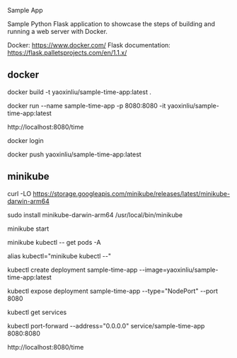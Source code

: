 Sample App

Sample Python Flask application to showcase the steps of building and running a web server with Docker.

Docker: https://www.docker.com/
Flask documentation: https://flask.palletsprojects.com/en/1.1.x/

## docker
docker build -t yaoxinliu/sample-time-app:latest .

docker run --name sample-time-app -p 8080:8080 -it yaoxinliu/sample-time-app:latest

http://localhost:8080/time

docker login

docker push yaoxinliu/sample-time-app:latest

## minikube

curl -LO https://storage.googleapis.com/minikube/releases/latest/minikube-darwin-arm64

sudo install minikube-darwin-arm64 /usr/local/bin/minikube

minikube start

minikube kubectl -- get pods -A

alias kubectl="minikube kubectl --"

kubectl create deployment sample-time-app --image=yaoxinliu/sample-time-app:latest

kubectl expose deployment sample-time-app --type="NodePort" --port 8080

kubectl get services

kubectl port-forward --address="0.0.0.0" service/sample-time-app 8080:8080

http://localhost:8080/time
